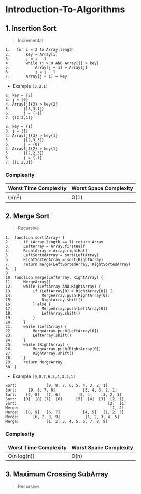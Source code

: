 # Introduction-To-Algorithms
## 1. Insertion Sort
> Incremental 

```
1.   for i = 2 to Array.length
2.       key = Array[i]
3.       j = i - 1
4.       while (j > 0 AND Array[j] > key)
5.           Array[j + 1] = Array[j]
6.           j = j - 1
7.       Array[j + 1] = key 
```

* Example
``` [3,2,1] ```

``` 
2. key = {2} 
3. j = {0} 
4. Array[j]{3} > key{2}
5.      {[3,3,1]}
6.      j = {-1}
7. {[2,3,1]}
```
```
2. key = {1}
3. j = {1}
4. Array[j]{3} > key{1}
5.      {[2,3,3]}
6.      j = {0}
4. Array[j]{2} > key{1}
5.      {[2,2,3]}
6.      j = {-1}
7. {[1,2,3]}   
```

### Complexity

| Worst Time Complexity | Worst Space Complexity |
| --------------------- | ---------------------- |
| O(n<sup>2</sup>)      | O(1)                   |


## 2. Merge Sort
> Recursive

```
1.  function sort(Array) {
2.      if (Array.length == 1) return Array
3.      LeftArray = Array.firstHalf
4.      RightArray = Array.rightHalf
5.      LeftSortedArray = sort(LeftArray)
6.      RightSortedArray = sort(RightArray)
7.      return merge(LeftSortedArray, RightSortedArray)
8.  }
9.
10. function merge(LeftArray, RightArray) {
11.     MergeArray[]
12.     while (LeftArray AND RightArray) {
13.         if (LeftArray[0] > RightArray[0]) {
14.             MergeArray.push(RightArray[0])
15.             RightArray.shift()
16.         } else {
17.             MergeArray.push(LeftArray[0])
18.             LeftArray.shift()
19.         }
20.     }
21.     while (LeftArray) {
22.         MergeArray.push(LeftArray[0])
23.         LeftArray.shift()
24.     }
25.     while (RightArray) {
26.         MergeArray.push(RightArray[0])
27.         RightArray.shift()
28.     }
29.     return MergeArray
30. }

```

* Example
``` [9,8,7,6,5,4,3,2,1] ```

```
Sort:             [9, 8, 7, 6, 5, 4, 3, 2, 1]
Sort:     [9, 8, 7, 6]            [5, 4, 3, 2, 1]
Sort:    [9, 8]   [7, 6]        [5, 4]    [3, 2, 1]
Sort:   [9]  [8] [7]  [6]      [5]  [4]  [3]  [2, 1]
Sort:                                        [2]  [1]
Merge:                                        [1, 2]
Merge:   [8, 9]   [6, 7]          [4, 5]   [1, 2, 3]
Merge:      [6, 7, 8, 9]           [1, 2, 3, 4, 5]
Merge:            [1, 2, 3, 4, 5, 6, 7, 8, 9]
```

### Complexity

| Worst Time Complexity | Worst Space Complexity |
| --------------------- | ---------------------- |
| O(n log(n))           | O(n)                   |

## 3. Maximum Crossing SubArray
> Recursive


